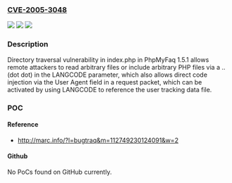 ### [CVE-2005-3048](https://cve.mitre.org/cgi-bin/cvename.cgi?name=CVE-2005-3048)
![](https://img.shields.io/static/v1?label=Product&message=n%2Fa&color=blue)
![](https://img.shields.io/static/v1?label=Version&message=n%2Fa&color=blue)
![](https://img.shields.io/static/v1?label=Vulnerability&message=n%2Fa&color=brighgreen)

### Description

Directory traversal vulnerability in index.php in PhpMyFaq 1.5.1 allows remote attackers to read arbitrary files or include arbitrary PHP files via a .. (dot dot) in the LANGCODE parameter, which also allows direct code injection via the User Agent field in a request packet, which can be activated by using LANGCODE to reference the user tracking data file.

### POC

#### Reference
- http://marc.info/?l=bugtraq&m=112749230124091&w=2

#### Github
No PoCs found on GitHub currently.

